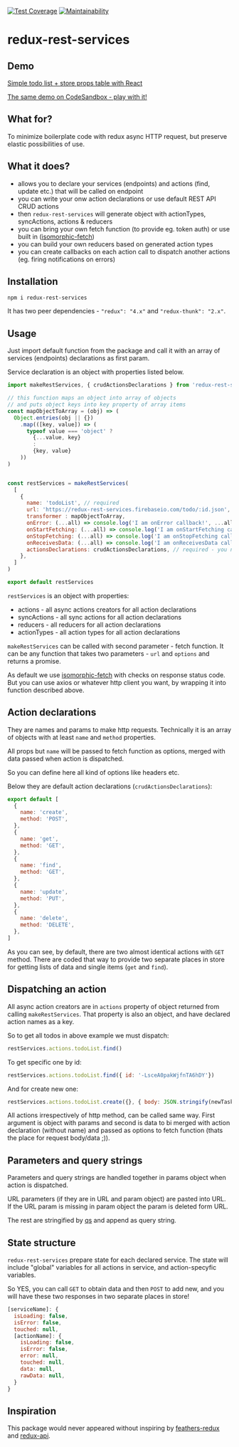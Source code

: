 [![Test Coverage](https://api.codeclimate.com/v1/badges/d58763c3cba4d9f5293c/test_coverage)](https://codeclimate.com/github/amazingdesign/redux-rest-services/test_coverage)
[![Maintainability](https://api.codeclimate.com/v1/badges/d58763c3cba4d9f5293c/maintainability)](https://codeclimate.com/github/amazingdesign/redux-rest-services/maintainability)

# redux-rest-services

## Demo

[Simple todo list + store props table with React](https://redux-rest-services.firebaseapp.com/)

[The same demo on CodeSandbox - play with it!](https://codesandbox.io/s/github/amazingdesign/redux-rest-services/tree/master/demo)

## What for?

To minimize boilerplate code with redux async HTTP request, but preserve elastic possibilities of use.

## What it does?

- allows you to declare your services (endpoints) and actions (find, update etc.) that will be called on endpoint
- you can write your onw action declarations or use default REST API CRUD actions
- then `redux-rest-services` will generate object with actionTypes, syncActions, actions & reducers
- you can bring your own fetch function (to provide eg. token auth) or use built in ([isomorphic-fetch](https://github.com/matthew-andrews/isomorphic-fetch))
- you can build your own reducers based on generated action types
- you can create callbacks on each action call to dispatch another actions (eg. firing notifications on errors)

## Installation

`npm i redux-rest-services`

It has two peer dependencies - `"redux": "4.x"` and  `"redux-thunk": "2.x"`.

## Usage

Just import default function from the package and call it with an array of services (endpoints) declarations as first param.

Service declaration is an object with properties listed below.

```js
import makeRestServices, { crudActionsDeclarations } from 'redux-rest-services'

// this function maps an object into array of objects
// and puts object keys into key property of array items
const mapObjectToArray = (obj) => (
  Object.entries(obj || {})
    .map(([key, value]) => (
      typeof value === 'object' ?
        {...value, key}
        :
        {key, value}
    ))
)


const restServices = makeRestServices(
  [
    {
      name: 'todoList', // required
      url: 'https://redux-rest-services.firebaseio.com/todo/:id.json',  // required - can contain URL params
      transformer : mapObjectToArray,  
      onError: (...all) => console.log('I am onError callback!', ...all), // optional
      onStartFetching: (...all) => console.log('I am onStartFetching callback!', ...all), // optional
      onStopFetching: (...all) => console.log('I am onStopFetching callback!', ...all), // optional
      onReceivesData: (...all) => console.log('I am onReceivesData callback!', ...all), // optional
      actionsDeclarations: crudActionsDeclarations, // required - you need to import it or decare own
    },
  ]
)

export default restServices
```

`restServices` is an object with properties:

- actions - all async actions creators for all action declarations
- syncActions - all sync actions for all action declarations
- reducers - all reducers for all action declarations
- actionTypes - all action types for all action declarations

`makeRestServices` can be called with second parameter - fetch function. It can be any function that takes two parameters - `url` and `options` and returns a promise.

As default we use [isomorphic-fetch](https://github.com/matthew-andrews/isomorphic-fetch) with checks on response status code. But you can use axios or whatever http client you want, by wrapping it into function described above.

## Action declarations

They are names and params to make http requests. Technically it is an array of objects with at least `name` and `method` properties.

All props but `name` will be passed to fetch function as options, merged with data passed when action is dispatched.

So you can define here all kind of options like headers etc.

Below they are default action declarations (`crudActionsDeclarations`):

```js
export default [
  {
    name: 'create',
    method: 'POST',
  },
  {
    name: 'get',
    method: 'GET',
  },
  {
    name: 'find',
    method: 'GET',
  },
  {
    name: 'update',
    method: 'PUT',
  },
  {
    name: 'delete',
    method: 'DELETE',
  },
]
```

As you can see, by default, there are two almost identical actions with `GET` method. There are coded that way to provide two separate places in store for getting lists of data and single items (`get` and `find`).

## Dispatching an action

All async action creators are in `actions` property of object returned from calling `makeRestServices`.
That property is also an object, and have declared action names as a key.

So to get all todos in above example we must dispatch:

```js
restServices.actions.todoList.find()
```

To get specific one by id:

```js
restServices.actions.todoList.find({ id: '-LsceA0pakWjfnTA6hDY'})
```

And for create new one:

```js
restServices.actions.todoList.create({}, { body: JSON.stringify(newTaskText) })
```

All actions irrespectively of http method, can be called same way. First argument is object with params and second is data to bi merged with action declaration (without name) and passed as options to fetch function (thats the place for request body/data ;)).

## Parameters and query strings

Parameters and query strings are handled together in params object when action is dispatched.

URL parameters (if they are in URL and param object) are pasted into URL. If the URL param is missing in param object the param is deleted form URL.

The rest are stringified by [qs](https://github.com/ljharb/qs) and append as query string.

## State structure

`redux-rest-services` prepare state for each declared service. The state will include "global" variables for all actions in service, and action-specyfic variables.

So YES, you can call `GET` to obtain data and then `POST` to add new, and you will have these two responses in two separate places in store!

```js
[serviceName]: {
  isLoading: false,
  isError: false,
  touched: null,
  [actionName]: {
    isLoading: false,
    isError: false,
    error: null,
    touched: null,
    data: null,
    rawData: null,
  }
}
```

## Inspiration

This package would never appeared without inspiring by [feathers-redux](https://github.com/feathers-plus/feathers-redux) and [redux-api](https://github.com/lexich/redux-api).
